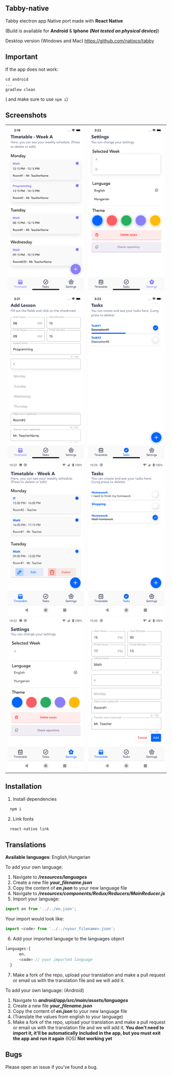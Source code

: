 ## Tabby-native

Tabby electron app Native port made with **React Native**

(Build is available for **Android** & **Iphone** ***(Not tested on physical device)***)

Desktop version (Windows and Mac)
https://github.com/natixco/tabby

## Important

If the app does not work:
```
cd android
...
gradlew clean
```
( and make sure to use `npm i`)

## Screenshots
<table>
  <tr>
    <td><img src="/resources/screenshots/iphone-sc.png"/></td>
    <td><img src="/resources/screenshots/iphone-sc3.png"/></td>
  </tr>
  <tr>
    <td><img src="/resources/screenshots/iphone-sc2.png"/></td>
    <td><img src="/resources/screenshots/iphone-sc4.png"/></td>
  </tr>
  <tr>
    <td><img src="/resources/screenshots/screenshot-2.png"/></td>
    <td><img src="/resources/screenshots/screenshot-4.png"/></td>
  </tr>
 <tr>
    <td><img src="/resources/screenshots/screenshot-3.png"/></td>
    <td><img src="/resources/screenshots/screenshot-1.png"/></td>
  </tr>
</table>

## Installation
1. Install dependencies
```js
  npm i
```
2. Link fonts
```js
  react-native link
```

## Translations

**Available languages**: English,Hungarian

To add your own language:
  1. Navigate to ***/resources/languages***
  2. Create a new file ***your_filename.json***
  3. Copy the content of ***en.json*** to your new language file
  4. Navigate to ***/resources/components/Redux/Reducers/MainReducer.js***
  5. Import your language:
  ```js
  import en from '../../en.json';
  ```  
  Your import would look like:
  ```js
  import <code> from '../../<your_filename>.json';
  ```  
  6. Add your imported language to the languages object
  ```js
  languages:{
        en,
        <code> // your imported language
    }
  ```
  7. Make a fork of the repo, upload your translation and make a pull request or email us with the translation file and we will add it.
  
To add your own language: 
(Android)
  1. Navigate to ***android/app/src/main/assets/languages***
  2. Create a new file ***your_filename.json***
  3. Copy the content of ***en.json*** to your new language file
  4. (Translate the values from english to your language)
  5. Make a fork of the repo, upload your translation and make a pull request or email us with the translation file and we will add it.
  **You don't need to import it, it'll be automatically included in the app, but you must exit the app and run it again**
(IOS)
  **Not working yet**
  
## Bugs
  Please open an issue if you've found a bug. 
